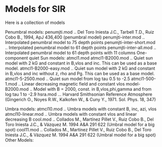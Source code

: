 # Models for SIR

Here is a collection of models


Penumbral models:
	penumjti.mod .. Del Toro Iniesta J.C., Tarbell T.D., Ruiz Cobo B., 
        	        1994, ApJ 436,400 
 			(penumbral model)
	penumjti-inter.mod .. Interpolated penumbral model to 75 depth points
	penumjti-inter-short.mod .. Interpolated penumbral model to 61 depth points
	penumjti-inter-all.mod .. Interpolated penumbral model to 61 depth points with 11 columns
One-component quiet Sun models:
	atmcl1.mod
        atmcl1-B2000.mod .. Quiet sun model with 2 kG and constant in B,vlos and inc. This can be used as a base model.
        atmcl1-B2000-easy.mod .. Quiet sun model with 2 kG and constant in B,vlos and inc without z, rho and Pg. This can be used as a base model.
	atmcl1-5-2500.mod .. Quiet sun model from log tau 0.5 to -2.5
	atmcl1-500-1.mod .. Linear decreasing magnetic field and constant vlos
	model-B2000.mod .. Model with B = 2000, const. in B,vlos,phi,gamma and from log tau 1 to -2.9
	hsra.mod   ...  Harvard Smithsonian Reference Atmosphere (Gingerich O.,
           	        Noyes R.W., Kalkofen W., & Cuny Y., 1971. Sol. Phys. 18, 347)
	

Umbra models:
	atmcl10.mod .. Umbra models with constant B, inc, azi, vlos
	atmcl10-linear.mod .. Umbra models with constant vlos and linear decreasing B
	cool.mod .. Collados M., Martínez Pillet V., Ruiz Cobo B., 
                  Del Toro Iniesta J.C., & Vázquez M. 1994 A&A 291 622 
                  (Umbral model for a big spot)
	cool11.mod .. Collados M., Martínez Pillet V., Ruiz Cobo B., 
                  Del Toro Iniesta J.C., & Vázquez M. 1994 A&A 291 622 
                  (Umbral model for a big spot)
Other Models:	
